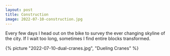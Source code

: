 ```yaml
---
layout: post
title: Construction
image: 2022-07-10-construction.jpg
---
```


Every few days I head out on the bike to survey the ever changing skyline of the city. If I wait too long, sometimes
I find entire blocks transformed.

<!--more-->

{% picture "2022-07-10-dual-cranes.jpg", "Dueling Cranes" %} 

